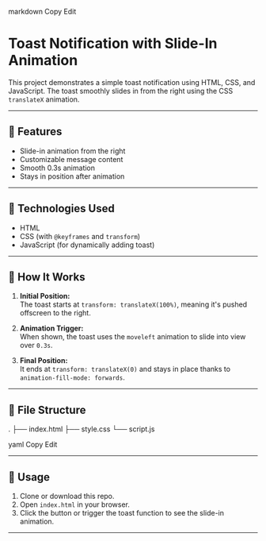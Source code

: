 markdown
Copy
Edit
# Toast Notification with Slide-In Animation

This project demonstrates a simple toast notification using HTML, CSS, and JavaScript. The toast smoothly slides in from the right using the CSS `translateX` animation.

---

## 🚀 Features

- Slide-in animation from the right
- Customizable message content
- Smooth 0.3s animation
- Stays in position after animation

---

## 🧩 Technologies Used

- HTML
- CSS (with `@keyframes` and `transform`)
- JavaScript (for dynamically adding toast)

---

## 🎨 How It Works

1. **Initial Position:**  
   The toast starts at `transform: translateX(100%)`, meaning it's pushed offscreen to the right.

2. **Animation Trigger:**  
   When shown, the toast uses the `moveleft` animation to slide into view over `0.3s`.

3. **Final Position:**  
   It ends at `transform: translateX(0)` and stays in place thanks to `animation-fill-mode: forwards`.

---

## 📂 File Structure

.
├── index.html
├── style.css
└── script.js

yaml
Copy
Edit

---

## 🔧 Usage

1. Clone or download this repo.
2. Open `index.html` in your browser.
3. Click the button or trigger the toast function to see the slide-in animation.

---
